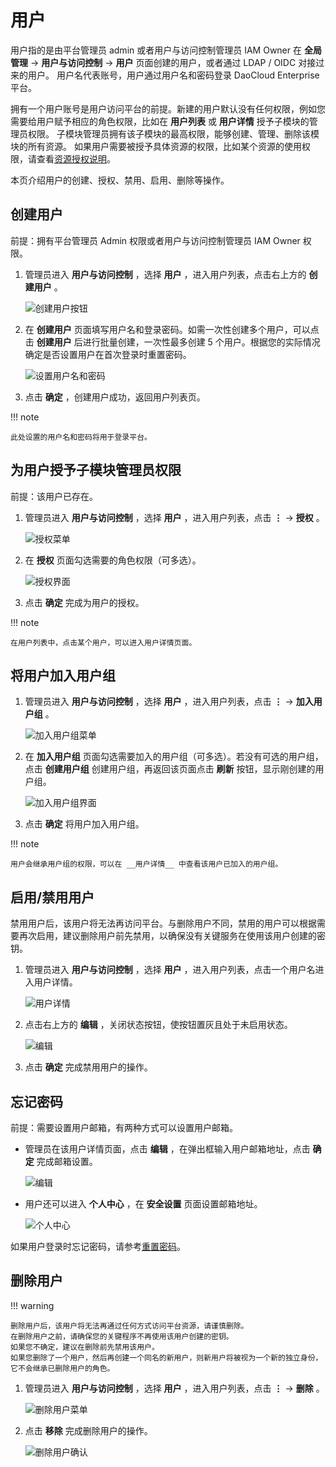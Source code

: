 # 用户

用户指的是由平台管理员 admin 或者用户与访问控制管理员 IAM Owner 在 __全局管理__ -> __用户与访问控制__ -> __用户__ 页面创建的用户，或者通过 LDAP / OIDC 对接过来的用户。
用户名代表账号，用户通过用户名和密码登录 DaoCloud Enterprise 平台。

拥有一个用户账号是用户访问平台的前提。新建的用户默认没有任何权限，例如您需要给用户赋予相应的角色权限，比如在 __用户列表__ 或 __用户详情__ 授予子模块的管理员权限。
子模块管理员拥有该子模块的最高权限，能够创建、管理、删除该模块的所有资源。
如果用户需要被授予具体资源的权限，比如某个资源的使用权限，请查看[资源授权说明](#为用户授予子模块管理员权限)。

本页介绍用户的创建、授权、禁用、启用、删除等操作。

## 创建用户

前提：拥有平台管理员 Admin 权限或者用户与访问控制管理员 IAM Owner 权限。

1. 管理员进入 __用户与访问控制__ ，选择 __用户__ ，进入用户列表，点击右上方的 __创建用户__ 。

    ![创建用户按钮](https://docs.daocloud.io/daocloud-docs-images/docs/ghippo/images/createuser01.png)

2. 在 __创建用户__ 页面填写用户名和登录密码。如需一次性创建多个用户，可以点击 __创建用户__ 后进行批量创建，一次性最多创建 5 个用户。根据您的实际情况确定是否设置用户在首次登录时重置密码。

    ![设置用户名和密码](https://docs.daocloud.io/daocloud-docs-images/docs/ghippo/images/createuser02.png)

3. 点击 __确定__ ，创建用户成功，返回用户列表页。

!!! note

    此处设置的用户名和密码将用于登录平台。

## 为用户授予子模块管理员权限

前提：该用户已存在。

1. 管理员进入 __用户与访问控制__ ，选择 __用户__ ，进入用户列表，点击 __⋮__ -> __授权__ 。

    ![授权菜单](https://docs.daocloud.io/daocloud-docs-images/docs/ghippo/images/authorize01.png)

2. 在 __授权__ 页面勾选需要的角色权限（可多选）。

    ![授权界面](https://docs.daocloud.io/daocloud-docs-images/docs/ghippo/images/authorize02.png)

3. 点击 __确定__ 完成为用户的授权。

!!! note

    在用户列表中，点击某个用户，可以进入用户详情页面。

## 将用户加入用户组

1. 管理员进入 __用户与访问控制__ ，选择 __用户__ ，进入用户列表，点击 __⋮__ -> __加入用户组__ 。

    ![加入用户组菜单](https://docs.daocloud.io/daocloud-docs-images/docs/ghippo/images/joingroup01.png)

2. 在 __加入用户组__ 页面勾选需要加入的用户组（可多选）。若没有可选的用户组，点击 __创建用户组__ 创建用户组，再返回该页面点击 __刷新__ 按钮，显示刚创建的用户组。

    ![加入用户组界面](https://docs.daocloud.io/daocloud-docs-images/docs/ghippo/images/joingroup02.png)

3. 点击 __确定__ 将用户加入用户组。

!!! note

    用户会继承用户组的权限，可以在 __用户详情__ 中查看该用户已加入的用户组。

## 启用/禁用用户

禁用用户后，该用户将无法再访问平台。与删除用户不同，禁用的用户可以根据需要再次启用，建议删除用户前先禁用，以确保没有关键服务在使用该用户创建的密钥。

1. 管理员进入 __用户与访问控制__ ，选择 __用户__ ，进入用户列表，点击一个用户名进入用户详情。

    ![用户详情](https://docs.daocloud.io/daocloud-docs-images/docs/ghippo/images/createuser03.png)

2. 点击右上方的 __编辑__ ，关闭状态按钮，使按钮置灰且处于未启用状态。

    ![编辑](https://docs.daocloud.io/daocloud-docs-images/docs/ghippo/images/enableuser.png)

3. 点击 __确定__ 完成禁用用户的操作。

## 忘记密码

前提：需要设置用户邮箱，有两种方式可以设置用户邮箱。

- 管理员在该用户详情页面，点击 __编辑__ ，在弹出框输入用户邮箱地址，点击 __确定__ 完成邮箱设置。

    ![编辑](https://docs.daocloud.io/daocloud-docs-images/docs/ghippo/images/enableuser.png)

- 用户还可以进入 __个人中心__ ，在 __安全设置__ 页面设置邮箱地址。

    ![个人中心](https://docs.daocloud.io/daocloud-docs-images/docs/ghippo/images/mailbox.png)

如果用户登录时忘记密码，请参考[重置密码](../password.md)。

## 删除用户

!!! warning

    删除用户后，该用户将无法再通过任何方式访问平台资源，请谨慎删除。
    在删除用户之前，请确保您的关键程序不再使用该用户创建的密钥。
    如果您不确定，建议在删除前先禁用该用户。
    如果您删除了一个用户，然后再创建一个同名的新用户，则新用户将被视为一个新的独立身份，它不会继承已删除用户的角色。

1. 管理员进入 __用户与访问控制__ ，选择 __用户__ ，进入用户列表，点击 __⋮__ -> __删除__ 。

    ![删除用户菜单](https://docs.daocloud.io/daocloud-docs-images/docs/ghippo/images/deleteuser01.png)

2. 点击 __移除__ 完成删除用户的操作。

    ![删除用户确认](https://docs.daocloud.io/daocloud-docs-images/docs/ghippo/images/deleteuser02.png)
